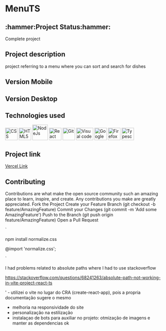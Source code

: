 <h1>MenuTS</h1>

<h2>:hammer:Project Status:hammer:</h2>
<p>Complete project</p>

<h2>Project description</h2>
<p>project referring to a menu where you can sort and search for dishes</p>

<h2 >Version Mobile</h2>

<h2>Version Desktop</h2>

<h2>Technologies used</h2>
<div>
    <img src="https://cdn.jsdelivr.net/gh/devicons/devicon/icons/css3/css3-plain-wordmark.svg" width="40" title="CSS"  />
    <img src="https://cdn.jsdelivr.net/gh/devicons/devicon/icons/html5/html5-plain-wordmark.svg" width="40" title="HTML5"  />
    <img src="https://cdn.jsdelivr.net/gh/devicons/devicon/icons/nodejs/nodejs-plain-wordmark.svg" width="50" title="NodeJs" />
    <img src="https://cdn.jsdelivr.net/gh/devicons/devicon/icons/react/react-original-wordmark.svg" width="40" title="React" />
    <img src="https://cdn.jsdelivr.net/gh/devicons/devicon/icons/git/git-plain-wordmark.svg" width="40" title="Git" />
    <img src="https://cdn.jsdelivr.net/gh/devicons/devicon/icons/visualstudio/visualstudio-plain.svg" height="40" width="55" title="Visual code"  />
    <img src="https://cdn.jsdelivr.net/gh/devicons/devicon/icons/chrome/chrome-original-wordmark.svg" width="40" title="Google Chrome"/>
    <img src="https://cdn.jsdelivr.net/gh/devicons/devicon/icons/firefox/firefox-original-wordmark.svg" width="40" title="Firefox" />
    <img src="https://cdn.jsdelivr.net/gh/devicons/devicon/icons/typescript/typescript-original.svg" width="40" title="Typescript"/>
</div> 

<h2> Project link </h2>
<a href="https://menu-ts.vercel.app/">Vercel Link</a>


<h2>Contributing</h2>

Contributions are what make the open source community such an amazing place to learn, inspire, and create. Any contributions you make are greatly appreciated.
Fork the Project
Create your Feature Branch (git checkout -b feature/AmazingFeature)
Commit your Changes (git commit -m 'Add some AmazingFeature')
Push to the Branch (git push origin feature/AmazingFeature)
Open a Pull Request

`

npm install normalize.css

@import 'normalize.css';

`





I had problems related to absolute paths where I had to use stackoverflow

https://stackoverflow.com/questions/68241263/absolute-path-not-working-in-vite-project-react-ts



' - utilizei o vite no lugar do CRA (create-react-app), pois a propria documentação sugere o mesmo
  - melhoria na responsividade do site
  - personalização na estilização
  - instalaçao de bots para auxiliar no projeto: otmização de imagens e manter as dependencias ok
  